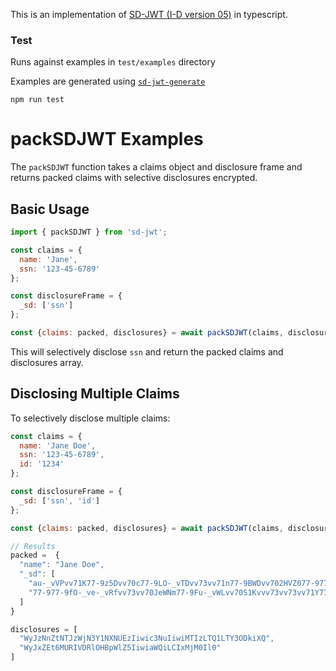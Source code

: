 This is an implementation of [SD-JWT (I-D version 05)](https://www.ietf.org/archive/id/draft-ietf-oauth-selective-disclosure-jwt-05.html) in typescript.


### Test

Runs against examples in `test/examples` directory

Examples are generated using [`sd-jwt-generate`](https://github.com/openwallet-foundation-labs/sd-jwt-python)
```
npm run test
```

# packSDJWT Examples

The `packSDJWT` function takes a claims object and disclosure frame and returns packed claims with selective disclosures encrypted.

## Basic Usage

```js
import { packSDJWT } from 'sd-jwt';

const claims = {
  name: 'Jane',
  ssn: '123-45-6789'    
};

const disclosureFrame = {
  _sd: ['ssn']   
};

const {claims: packed, disclosures} = await packSDJWT(claims, disclosureFrame, hasher);
```

This will selectively disclose `ssn` and return the packed claims and disclosures array.


## Disclosing Multiple Claims

To selectively disclose multiple claims:

```js
const claims = {
  name: 'Jane Doe',
  ssn: '123-45-6789',
  id: '1234'   
};

const disclosureFrame = {
  _sd: ['ssn', 'id']  
};

const {claims: packed, disclosures} = await packSDJWT(claims, disclosureFrame, hasher);

// Results
packed =  {
  "name": "Jane Doe",
  "_sd": [
    "au-_vVPvv71K77-9z5Dvv70c77-9LO-_vTDvv73vv71n77-9BWDvv702HVZ077-977-9SADvv71J",
    "77-977-9fO-_ve-_vRfvv73vv70JeWNm77-9Fu-_vWLvv70S1Kvvv73vv73vv71Y77-9Oh5-EgBG"
  ]
}

disclosures = [
  "WyJzNnZtNTJzWjN3Y1NXNUEzIiwic3NuIiwiMTIzLTQ1LTY3ODkiXQ",
  "WyJxZEt6MURIVDRlOHBpWlZ5IiwiaWQiLCIxMjM0Il0"
]
```